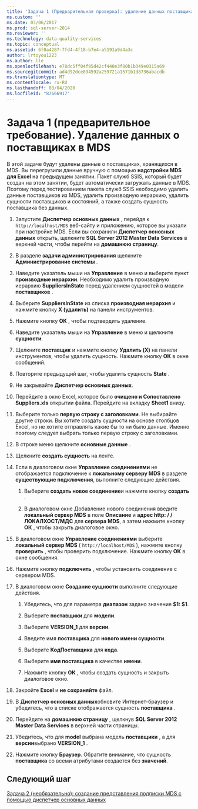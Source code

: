 ```yaml
---
title: 'Задача 1 (Предварительная проверка): удаление данных поставщика в MDS | Документация Майкрософт'
ms.custom: ''
ms.date: 03/06/2017
ms.prod: sql-server-2014
ms.reviewer: ''
ms.technology: data-quality-services
ms.topic: conceptual
ms.assetid: 6f0a4287-7fd4-4f18-b7e4-a5191a9d4a3c
author: lrtoyou1223
ms.author: lle
ms.openlocfilehash: e78dc5ff04f95d42cf440e3f80b1b349e0315a69
ms.sourcegitcommit: ad4d92dce894592a259721a1571b1d8736abacdb
ms.translationtype: MT
ms.contentlocale: ru-RU
ms.lasthandoff: 08/04/2020
ms.locfileid: "87666917"
---
```

# <a name="task-1-prerequisite-removing-supplier-data-in-mds"></a>Задача 1 (предварительное требование). Удаление данных о поставщиках в MDS
  В этой задаче будут удалены данные о поставщиках, хранящихся в MDS. Вы перегрузили данные вручную с помощью **надстройки MDS для Excel** на предыдущем занятии. Пакет служб SSIS, который будет создан на этом занятии, будет автоматически загружать данные в MDS. Поэтому перед тестированием пакета служб SSIS необходимо удалить данные поставщиков из MDS, удалить производную иерархию, удалить сущности поставщиков и состояний, а также создать сущность поставщика без данных.  
  
1.  Запустите **Диспетчер основных данных** , перейдя к `http://localhost/MDS` веб-сайту и приложению, которое вы указали при настройке MDS. Если вы сохранили **Диспетчер основных данных** открыть, щелкните **SQL Server 2012 Master Data Services** в верхней части, чтобы перейти на **домашнюю страницу**.  
  
2.  В разделе **задачи администрирования** щелкните **Администрирование системы** .  
  
3.  Наведите указатель мыши на **Управление** в меню и выберите пункт **производные иерархии**. Необходимо удалить производную иерархию **SuppliersInState** перед удалением сущностей в модели **поставщиков** .  
  
4.  Выберите **SuppliersInState** из списка **производная иерархия** и нажмите кнопку **X (удалить)** на панели инструментов.  
  
5.  Нажмите кнопку **ОК** , чтобы подтвердить удаление.  
  
6.  Наведите указатель мыши на **Управление** в меню и щелкните **сущности**.  
  
7.  Щелкните **поставщик** и нажмите кнопку **Удалить (X)** на панели инструментов, чтобы удалить сущность. Нажмите кнопку **ОК** в окне сообщений.  
  
8.  Повторите предыдущий шаг, чтобы удалить сущность **State** .  
  
9. Не закрывайте **Диспетчер основных данных**.  
  
10. Перейдите в окно Excel, которое было **очищено и Сопоставлено Suppliers.xls** открытии файла. Перейдите на вкладку **Sheet1** внизу.  
  
11. Выберите только **первую строку с заголовками**. Не выбирайте другие строки. Вы хотите создать сущности на основе столбцов Excel, но не хотите отправлять какие бы то ни было данные. Именно поэтому следует выбрать только первую строку с заголовками.  
  
12. В строке меню щелкните **основные данные** .  
  
13. Щелкните **создать сущность** на ленте.  
  
14. Если в диалоговом окне **Управление соединениями** не отображается подключение к **локальному серверу MDS** в разделе **существующие подключения**, выполните следующие действия.  
  
    1.  Выберите **создать новое соединение**и нажмите кнопку **создать** .  
  
    2.  В диалоговом окне Добавление нового соединения введите **локальный сервер MDS** в поле **Описание** и **адрес http: \/ /ЛОКАЛХОСТ/МДС** для **сервера MDS**, а затем нажмите кнопку **ОК** , чтобы закрыть диалоговое окно.  
  
15. В диалоговом окне **Управление соединениями** выберите **локальный сервер MDS** ( `http://localhost/MDS` ), нажмите кнопку **проверить** , чтобы проверить подключение. Нажмите кнопку **ОК** в окне сообщения.  
  
16. Нажмите кнопку **подключить** , чтобы установить соединение с сервером MDS.  
  
17. В диалоговом окне **Создание сущности** выполните следующие действия.  
  
    1.  Убедитесь, что для параметра **диапазон** задано значение **$1: $1**.  
  
    2.  Выберите **поставщики** для **модели**.  
  
    3.  Выберите **VERSION_1** для **версии**.  
  
    4.  Введите имя **поставщика** для **нового имени сущности**.  
  
    5.  Выберите **КодПоставщика** для **кода**.  
  
    6.  Выберите **имя поставщика** в качестве **имени**.  
  
    7.  Нажмите кнопку **ОК** , чтобы создать сущность и закрыть диалоговое окно.  
  
18. Закройте **Excel** и **не сохраняйте** файл.  
  
19. В **Диспетчер основных данных**обновите Интернет-браузер и убедитесь, что в списке отображается сущность **поставщика** .  
  
20. Перейдите на **домашнюю страницу** , щелкнув **SQL Server 2012 Master Data Services** в верхней части страницы.  
  
21. Убедитесь, что для **model** выбрана модель **поставщики** , а для **версии**выбрано **VERSION_1** .  
  
22. Нажмите кнопку **Браузер**. Обратите внимание, что сущность **поставщика** со всеми атрибутами создается без **значений**.  
  
## <a name="next-step"></a>Следующий шаг  
 [Задача 2 &#40;необязательно&#41;: создание представления подписки MDS с помощью диспетчер основных данных](../../2014/tutorials/task-2-optional-creating-a-mds-subscription-view-using-master-data-manager.md)  
  
  
